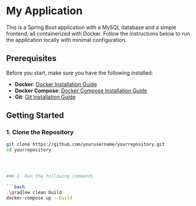 # My Application

This is a Spring Boot application with a MySQL database and a simple frontend, all containerized with Docker. Follow the instructions below to run the application locally with minimal configuration.

## Prerequisites

Before you start, make sure you have the following installed:

- **Docker**: [Docker Installation Guide](https://docs.docker.com/get-docker/)
- **Docker Compose**: [Docker Compose Installation Guide](https://docs.docker.com/compose/install/)
- **Git**: [Git Installation Guide](https://git-scm.com/book/en/v2/Getting-Started-Installing-Git)

## Getting Started

### 1. Clone the Repository

```bash
git clone https://github.com/yourusername/yourrepository.git
cd yourrepository




### 2. Run the following commands

```bash
.\gradlew clean build
docker-compose up --build
